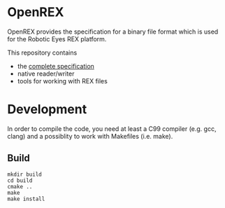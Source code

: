 # OpenREX

OpenREX provides the specification for a binary file format which is used
for the Robotic Eyes REX platform.

This repository contains

* the [complete specification](doc/rex-spec-v1.md)
* native reader/writer
* tools for working with REX files

# Development

In order to compile the code, you need at least a C99 compiler (e.g. gcc, clang)
and a possiblity to work with Makefiles (i.e. make).

## Build

```
mkdir build
cd build
cmake ..
make
make install
```
